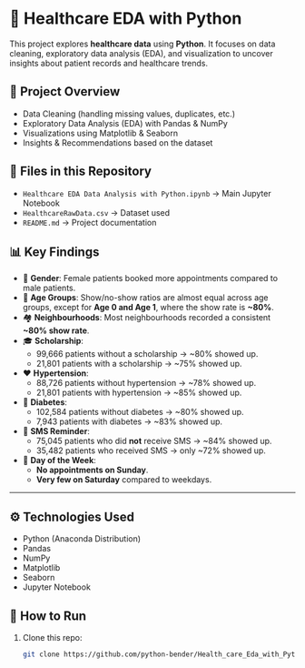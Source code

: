# 🏥 Healthcare EDA with Python

This project explores **healthcare data** using **Python**. It focuses on data cleaning, exploratory data analysis (EDA), and visualization to uncover insights about patient records and healthcare trends.

## 📌 Project Overview
- Data Cleaning (handling missing values, duplicates, etc.)
- Exploratory Data Analysis (EDA) with Pandas & NumPy
- Visualizations using Matplotlib & Seaborn
- Insights & Recommendations based on the dataset

## 📂 Files in this Repository
- `Healthcare EDA Data Analysis with Python.ipynb` → Main Jupyter Notebook
- `HealthcareRawData.csv` → Dataset used
- `README.md` → Project documentation

## 📊 Key Findings

- 👩 **Gender**: Female patients booked more appointments compared to male patients.  
- 👶 **Age Groups**: Show/no-show ratios are almost equal across age groups, except for **Age 0 and Age 1**, where the show rate is **~80%**.  
- 🏘 **Neighbourhoods**: Most neighbourhoods recorded a consistent **~80% show rate**.  
- 🎓 **Scholarship**:  
  - 99,666 patients without a scholarship → ~80% showed up.  
  - 21,801 patients with a scholarship → ~75% showed up.  
- ❤️ **Hypertension**:  
  - 88,726 patients without hypertension → ~78% showed up.  
  - 21,801 patients with hypertension → ~85% showed up.  
- 💉 **Diabetes**:  
  - 102,584 patients without diabetes → ~80% showed up.  
  - 7,943 patients with diabetes → ~83% showed up.  
- 📩 **SMS Reminder**:  
  - 75,045 patients who did **not** receive SMS → ~84% showed up.  
  - 35,482 patients who received SMS → only ~72% showed up.  
- 📅 **Day of the Week**:  
  - **No appointments on Sunday**.  
  - **Very few on Saturday** compared to weekdays.  

---

## ⚙️ Technologies Used
- Python (Anaconda Distribution)
- Pandas
- NumPy
- Matplotlib
- Seaborn
- Jupyter Notebook

## 🚀 How to Run
1. Clone this repo:
   ```bash
   git clone https://github.com/python-bender/Health_care_Eda_with_Python-.git
